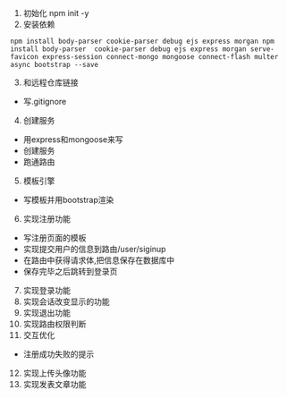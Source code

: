 1. 初始化
npm init -y
2. 安装依赖
```
npm install body-parser cookie-parser debug ejs express morgan npm install body-parser  cookie-parser debug ejs express morgan serve-favicon express-session connect-mongo mongoose connect-flash multer async bootstrap --save
```
3. 和远程仓库链接
- 写.gitignore
4. 创建服务
- 用express和mongoose来写
- 创建服务
- 跑通路由

5. 模板引擎
- 写模板并用bootstrap渲染

6. 实现注册功能
- 写注册页面的模板
- 实现提交用户的信息到路由/user/siginup
- 在路由中获得请求体,把信息保存在数据库中
- 保存完毕之后跳转到登录页

7. 实现登录功能
8. 实现会话改变显示的功能
9. 实现退出功能
10. 实现路由权限判断
11. 交互优化
- 注册成功失败的提示
12. 实现上传头像功能
13. 实现发表文章功能




